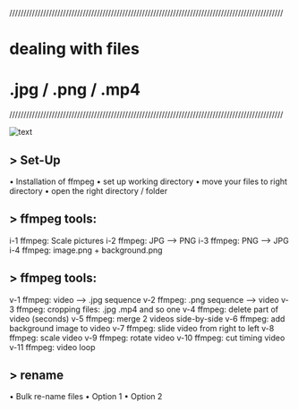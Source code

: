 
/////////////////////////////////////////////////////////////////////////////////////////////////
# dealing with files
# .jpg / .png / .mp4
/////////////////////////////////////////////////////////////////////////////////////////////////

![text](https://inductivebiblestudyapp.com/wp-content/uploads/2017/06/godhands-820x400.jpg)

## > Set-Up 
• Installation of ffmpeg
• set up working directory
• move your files to right directory
• open the right directory / folder

## > ffmpeg tools: 
i-1 ffmpeg: Scale pictures
i-2 ffmpeg: JPG --> PNG
i-3 ffmpeg: PNG --> JPG
i-4 ffmpeg: image.png + background.png

## > ffmpeg tools: 
v-1 ffmpeg: video --> .jpg sequence
v-2 ffmpeg: .png sequence --> video
v-3 ffmpeg: cropping files: .jpg .mp4 and so one
v-4 ffmpeg: delete part of video (seconds)
v-5 ffmpeg: merge 2 videos side-by-side 
v-6 ffmpeg: add background image to video 
v-7 ffmpeg: slide video from right to left
v-8 ffmpeg: scale video
v-9 ffmpeg: rotate video
v-10 ffmpeg: cut timing video
v-11 ffmpeg: video loop

## > rename 
• Bulk re-name files 
    • Option 1
    • Option 2
